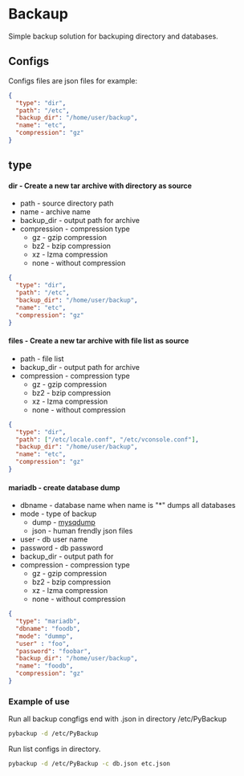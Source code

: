 # Backaup
 Simple backup solution for backuping directory and databases.

## Configs
 Configs files are json files for example:
```json
{
  "type": "dir",
  "path": "/etc",
  "backup_dir": "/home/user/backup",
  "name": "etc",
  "compression": "gz"
}
```
## type
#### dir - Create a new tar archive with directory as source
* path - source directory path
* name - archive name
* backup_dir - output path for archive
* compression - compression type
    * gz   - gzip compression
    * bz2  - bzip compression
    * xz   - lzma compression
    * none - without compression
```json
{
  "type": "dir",
  "path": "/etc",
  "backup_dir": "/home/user/backup",
  "name": "etc",
  "compression": "gz"
}
```

#### files - Create a new tar archive with file list as source
* path - file list 
* backup_dir - output path for archive
* compression - compression type
    * gz   - gzip compression
    * bz2  - bzip compression
    * xz   - lzma compression
    * none - without compression
```json
{
  "type": "dir",
  "path": ["/etc/locale.conf", "/etc/vconsole.conf"],
  "backup_dir": "/home/user/backup",
  "name": "etc",
  "compression": "gz"
}
```

#### mariadb - create database dump
* dbname - database name when name is "*" dumps all databases 
* mode  - type of backup
    * dump  - [mysqdump](https://mariadb.com/kb/en/library/mysqldump/)
    * json - human frendly json files
* user - db user name
* password - db password
* backup_dir - output path for 
* compression - compression type
    * gz   - gzip compression
    * bz2  - bzip compression
    * xz   - lzma compression
    * none - without compression
```json
{
  "type": "mariadb",
  "dbname": "foodb",
  "mode": "dummp",
  "user" : "foo",
  "password": "foobar",
  "backup_dir": "/home/user/backup",
  "name": "foodb",
  "compression": "gz"
}
```

### Example of use
Run all backup congfigs end with .json in directory /etc/PyBackup
```bash
pybackup -d /etc/PyBackup
```

Run list configs in directory.
```bash
pybackup -d /etc/PyBackup -c db.json etc.json
``` 